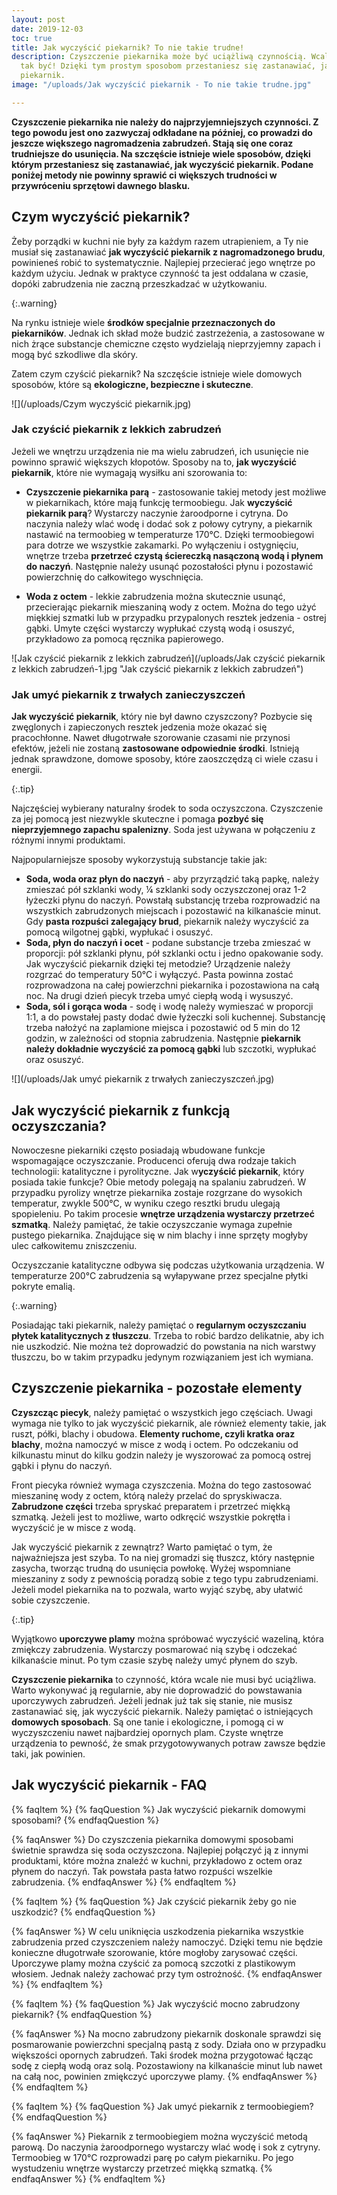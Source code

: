 ```yaml
---
layout: post
date: 2019-12-03
toc: true
title: Jak wyczyścić piekarnik? To nie takie trudne!
description: Czyszczenie piekarnika może być uciążliwą czynnością. Wcale nie musi
  tak być! Dzięki tym prostym sposobom przestaniesz się zastanawiać, jak wyczyścić
  piekarnik.
image: "/uploads/Jak wyczyścić piekarnik - To nie takie trudne.jpg"

---
```

**Czyszczenie piekarnika nie należy do najprzyjemniejszych czynności. Z tego powodu jest ono zazwyczaj odkładane na później, co prowadzi do jeszcze większego nagromadzenia zabrudzeń. Stają się one coraz trudniejsze do usunięcia. Na szczęście istnieje wiele sposobów, dzięki którym przestaniesz się zastanawiać, jak wyczyścić piekarnik. Podane poniżej metody nie powinny sprawić ci większych trudności w przywróceniu sprzętowi dawnego blasku.**

## Czym wyczyścić piekarnik?

Żeby porządki w kuchni nie były za każdym razem utrapieniem, a Ty nie musiał się zastanawiać **jak wyczyścić piekarnik z nagromadzonego brudu**, powinieneś robić to systematycznie. Najlepiej przecierać jego wnętrze po każdym użyciu. Jednak w praktyce czynność ta jest oddalana w czasie, dopóki zabrudzenia nie zaczną przeszkadzać w użytkowaniu.

{:.warning}

Na rynku istnieje wiele **środków specjalnie przeznaczonych do piekarników**. Jednak ich skład może budzić zastrzeżenia, a zastosowane w nich żrące substancje chemiczne często wydzielają nieprzyjemny zapach i mogą być szkodliwe dla skóry.

Zatem czym czyścić piekarnik? Na szczęście istnieje wiele domowych sposobów, które są **ekologiczne, bezpieczne i skuteczne**.

![](/uploads/Czym wyczyścić piekarnik.jpg)

### Jak czyścić piekarnik z lekkich zabrudzeń

Jeżeli we wnętrzu urządzenia nie ma wielu zabrudzeń, ich usunięcie nie powinno sprawić większych kłopotów. Sposoby na to, **jak wyczyścić piekarnik**, które nie wymagają wysiłku ani szorowania to:

* **Czyszczenie piekarnika parą** - zastosowanie takiej metody jest możliwe w piekarnikach, które mają funkcję termoobiegu. Jak **wyczyścić piekarnik parą**? Wystarczy naczynie żaroodporne i cytryna. Do naczynia należy wlać wodę i dodać sok z połowy cytryny, a piekarnik nastawić na termoobieg w temperaturze 170°C. Dzięki termoobiegowi para dotrze we wszystkie zakamarki. Po wyłączeniu i ostygnięciu, wnętrze trzeba **przetrzeć czystą ściereczką nasączoną wodą i płynem do naczyń**. Następnie należy usunąć pozostałości płynu i pozostawić powierzchnię do całkowitego wyschnięcia.


* **Woda z octem** - lekkie zabrudzenia można skutecznie usunąć, przecierając piekarnik mieszaniną wody z octem. Można do tego użyć miękkiej szmatki lub w przypadku przypalonych resztek jedzenia - ostrej gąbki. Umyte części wystarczy wypłukać czystą wodą i osuszyć, przykładowo za pomocą ręcznika papierowego.

![Jak czyścić piekarnik z lekkich zabrudzeń](/uploads/Jak czyścić piekarnik z lekkich zabrudzeń-1.jpg "Jak czyścić piekarnik z lekkich zabrudzeń")

### Jak umyć piekarnik z trwałych zanieczyszczeń

**Jak wyczyścić piekarnik**, który nie był dawno czyszczony? Pozbycie się zwęglonych i zapieczonych resztek jedzenia może okazać się pracochłonne. Nawet długotrwałe szorowanie czasami nie przynosi efektów, jeżeli nie zostaną **zastosowane odpowiednie środki**. Istnieją jednak sprawdzone, domowe sposoby, które zaoszczędzą ci wiele czasu i energii.

{:.tip}

Najczęściej wybierany naturalny środek to soda oczyszczona. Czyszczenie za jej pomocą jest niezwykle skuteczne i pomaga **pozbyć się nieprzyjemnego zapachu spalenizny**. Soda jest używana w połączeniu z różnymi innymi produktami.

Najpopularniejsze sposoby wykorzystują substancje takie jak:

* **Soda, woda oraz płyn do naczyń** - aby przyrządzić taką papkę, należy zmieszać pół szklanki wody, ¼ szklanki sody oczyszczonej oraz 1-2 łyżeczki płynu do naczyń. Powstałą substancję trzeba rozprowadzić na wszystkich zabrudzonych miejscach i pozostawić na kilkanaście minut. Gdy **pasta rozpuści zalegający brud**, piekarnik należy wyczyścić za pomocą wilgotnej gąbki, wypłukać i osuszyć.
* **Soda, płyn do naczyń i ocet** - podane substancje trzeba zmieszać w proporcji: pół szklanki płynu, pół szklanki octu i jedno opakowanie sody. Jak wyczyścić piekarnik dzięki tej metodzie? Urządzenie należy rozgrzać do temperatury 50°C i wyłączyć. Pasta powinna zostać rozprowadzona na całej powierzchni piekarnika i pozostawiona na całą noc. Na drugi dzień piecyk trzeba umyć ciepłą wodą i wysuszyć.
* **Soda, sól i gorąca woda** - sodę i wodę należy wymieszać w proporcji 1:1, a do powstałej pasty dodać dwie łyżeczki soli kuchennej. Substancję trzeba nałożyć na zaplamione miejsca i pozostawić od 5 min do 12 godzin, w zależności od stopnia zabrudzenia. Następnie **piekarnik należy dokładnie wyczyścić za pomocą gąbki** lub szczotki, wypłukać oraz osuszyć.

![](/uploads/Jak umyć piekarnik z trwałych zanieczyszczeń.jpg)

## Jak wyczyścić piekarnik z funkcją oczyszczania?

Nowoczesne piekarniki często posiadają wbudowane funkcje wspomagające oczyszczanie. Producenci oferują dwa rodzaje takich technologii: katalityczne i pyrolityczne. Jak w**yczyścić piekarnik**, który posiada takie funkcje? Obie metody polegają na spalaniu zabrudzeń. W przypadku pyrolizy wnętrze piekarnika zostaje rozgrzane do wysokich temperatur, zwykle 500°C, w wyniku czego resztki brudu ulegają spopieleniu. Po takim procesie **wnętrze urządzenia wystarczy przetrzeć szmatką**. Należy pamiętać, że takie oczyszczanie wymaga zupełnie pustego piekarnika. Znajdujące się w nim blachy i inne sprzęty mogłyby ulec całkowitemu zniszczeniu.

Oczyszczanie katalityczne odbywa się podczas użytkowania urządzenia. W temperaturze 200°C zabrudzenia są wyłapywane przez specjalne płytki pokryte emalią.

{:.warning}

Posiadając taki piekarnik, należy pamiętać o **regularnym oczyszczaniu płytek katalitycznych z tłuszczu**. Trzeba to robić bardzo delikatnie, aby ich nie uszkodzić. Nie można też doprowadzić do powstania na nich warstwy tłuszczu, bo w takim przypadku jedynym rozwiązaniem jest ich wymiana.

## Czyszczenie piekarnika - pozostałe elementy

**Czyszcząc piecyk**, należy pamiętać o wszystkich jego częściach. Uwagi wymaga nie tylko to jak wyczyścić piekarnik, ale również elementy takie, jak ruszt, półki, blachy i obudowa. **Elementy ruchome, czyli kratka oraz blachy**, można namoczyć w misce z wodą i octem. Po odczekaniu od kilkunastu minut do kilku godzin należy je wyszorować za pomocą ostrej gąbki i płynu do naczyń.

Front piecyka również wymaga czyszczenia. Można do tego zastosować mieszaninę wody z octem, którą należy przelać do spryskiwacza. **Zabrudzone części** trzeba spryskać preparatem i przetrzeć miękką szmatką. Jeżeli jest to możliwe, warto odkręcić wszystkie pokrętła i wyczyścić je w misce z wodą.

Jak wyczyścić piekarnik z zewnątrz? Warto pamiętać o tym, że najważniejsza jest szyba. To na niej gromadzi się tłuszcz, który następnie zasycha, tworząc trudną do usunięcia powłokę. Wyżej wspomniane mieszaniny z sody z pewnością poradzą sobie z tego typu zabrudzeniami. Jeżeli model piekarnika na to pozwala, warto wyjąć szybę, aby ułatwić sobie czyszczenie.

{:.tip}

Wyjątkowo **uporczywe plamy** można spróbować wyczyścić wazeliną, która zmiękczy zabrudzenia. Wystarczy posmarować nią szybę i odczekać kilkanaście minut. Po tym czasie szybę należy umyć płynem do szyb.

**Czyszczenie piekarnika** to czynność, która wcale nie musi być uciążliwa. Warto wykonywać ją regularnie, aby nie doprowadzić do powstawania uporczywych zabrudzeń. Jeżeli jednak już tak się stanie, nie musisz zastanawiać się, jak wyczyścić piekarnik. Należy pamiętać o istniejących **domowych sposobach**. Są one tanie i ekologiczne, i pomogą ci w wyczyszczeniu nawet najbardziej opornych plam. Czyste wnętrze urządzenia to pewność, że smak przygotowywanych potraw zawsze będzie taki, jak powinien.

## Jak wyczyścić piekarnik - FAQ

{% faqItem %}
{% faqQuestion %}
Jak wyczyścić piekarnik domowymi sposobami?
{% endfaqQuestion %}

{% faqAnswer %}
Do czyszczenia piekarnika domowymi sposobami świetnie sprawdza się soda oczyszczona. Najlepiej połączyć ją z innymi produktami, które można znaleźć w kuchni, przykładowo z octem oraz płynem do naczyń. Tak powstała pasta łatwo rozpuści wszelkie zabrudzenia.
{% endfaqAnswer %}
{% endfaqItem %}

{% faqItem %}
{% faqQuestion %}
Jak czyścić piekarnik żeby go nie uszkodzić?
{% endfaqQuestion %}

{% faqAnswer %}
W celu uniknięcia uszkodzenia piekarnika wszystkie zabrudzenia przed czyszczeniem należy namoczyć. Dzięki temu nie będzie konieczne długotrwałe szorowanie, które mogłoby zarysować części. Uporczywe plamy można czyścić za pomocą szczotki z plastikowym włosiem. Jednak należy zachować przy tym ostrożność.
{% endfaqAnswer %}
{% endfaqItem %}

{% faqItem %}
{% faqQuestion %}
Jak wyczyścić mocno zabrudzony piekarnik?
{% endfaqQuestion %}

{% faqAnswer %}
Na mocno zabrudzony piekarnik doskonale sprawdzi się posmarowanie powierzchni specjalną pastą z sody. Działa ono w przypadku większości opornych zabrudzeń. Taki środek można przygotować łącząc sodę z ciepłą wodą oraz solą. Pozostawiony na kilkanaście minut lub nawet na całą noc, powinien zmiękczyć uporczywe plamy.
{% endfaqAnswer %}
{% endfaqItem %}

{% faqItem %}
{% faqQuestion %}
Jak umyć piekarnik z termoobiegiem?
{% endfaqQuestion %}

{% faqAnswer %}
Piekarnik z termoobiegiem można wyczyścić metodą parową. Do naczynia żaroodpornego wystarczy wlać wodę i sok z cytryny. Termoobieg w 170°C rozprowadzi parę po całym piekarniku. Po jego wystudzeniu wnętrze wystarczy przetrzeć miękką szmatką.
{% endfaqAnswer %}
{% endfaqItem %}